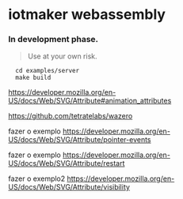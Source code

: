# iotmaker webassembly

### In development phase. 

> Use at your own risk.

```shell
  cd examples/server
  make build
```

https://developer.mozilla.org/en-US/docs/Web/SVG/Attribute#animation_attributes

https://github.com/tetratelabs/wazero



fazer o exemplo https://developer.mozilla.org/en-US/docs/Web/SVG/Attribute/pointer-events

fazer o exemplo https://developer.mozilla.org/en-US/docs/Web/SVG/Attribute/restart

fazer o exemplo2 https://developer.mozilla.org/en-US/docs/Web/SVG/Attribute/visibility



